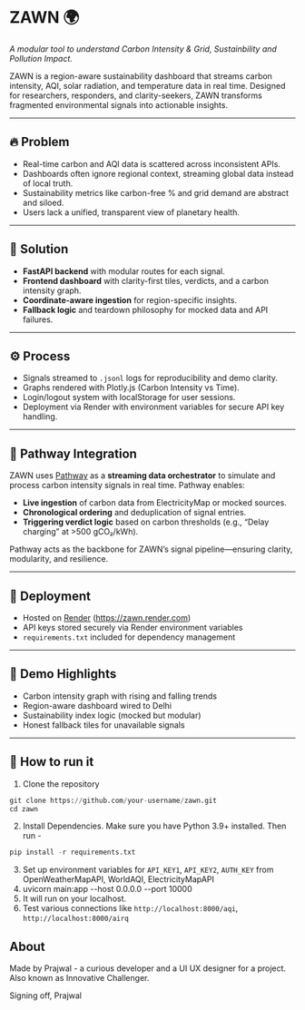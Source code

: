 # ZAWN 🌍  
*A modular tool to understand Carbon Intensity & Grid, Sustainbility and Pollution Impact.*

ZAWN is a region-aware sustainability dashboard that streams carbon intensity, AQI, solar radiation, and temperature data in real time. 
Designed for researchers, responders, and clarity-seekers, ZAWN transforms fragmented environmental signals into actionable insights.

---

## 🔥 Problem

- Real-time carbon and AQI data is scattered across inconsistent APIs.
- Dashboards often ignore regional context, streaming global data instead of local truth.
- Sustainability metrics like carbon-free % and grid demand are abstract and siloed.
- Users lack a unified, transparent view of planetary health.

---

## 🌱 Solution

- **FastAPI backend** with modular routes for each signal.
- **Frontend dashboard** with clarity-first tiles, verdicts, and a carbon intensity graph.
- **Coordinate-aware ingestion** for region-specific insights.
- **Fallback logic** and teardown philosophy for mocked data and API failures.

---

## ⚙️ Process

- Signals streamed to `.jsonl` logs for reproducibility and demo clarity.
- Graphs rendered with Plotly.js (Carbon Intensity vs Time).
- Login/logout system with localStorage for user sessions.
- Deployment via Render with environment variables for secure API key handling.

---

## 🧬 Pathway Integration

ZAWN uses [Pathway](https://pathway.com) as a **streaming data orchestrator** to simulate and process carbon intensity signals in real time. Pathway enables:

- **Live ingestion** of carbon data from ElectricityMap or mocked sources.
- **Chronological ordering** and deduplication of signal entries.
- **Triggering verdict logic** based on carbon thresholds (e.g., “Delay charging” at >500 gCO₂/kWh).

Pathway acts as the backbone for ZAWN’s signal pipeline—ensuring clarity, modularity, and resilience.

---

## 🚀 Deployment

- Hosted on [Render](https://zawn.render.com) (https://zawn.render.com)
- API keys stored securely via Render environment variables
- `requirements.txt` included for dependency management

---

## 🧪 Demo Highlights

- Carbon intensity graph with rising and falling trends
- Region-aware dashboard wired to Delhi
- Sustainability index logic (mocked but modular)
- Honest fallback tiles for unavailable signals

---

## 📁 How to run it

1. Clone the repository
```python
git clone https://github.com/your-username/zawn.git
cd zawn
```
2. Install Dependencies. Make sure you have Python 3.9+ installed. Then run -
```python
pip install -r requirements.txt
```
3. Set up environment variables for ```API_KEY1```, ```API_KEY2```, ```AUTH_KEY``` from OpenWeatherMapAPI, WorldAQI, ElectricityMapAPI
4. uvicorn main:app --host 0.0.0.0 --port 10000
5. It will run on your localhost.
6. Test various connections like ```http://localhost:8000/aqi```,  ```http://localhost:8000/airq```

## About
Made by Prajwal - a curious developer and a UI UX designer for a project. Also known as Innovative Challenger.

Signing off,
Prajwal
